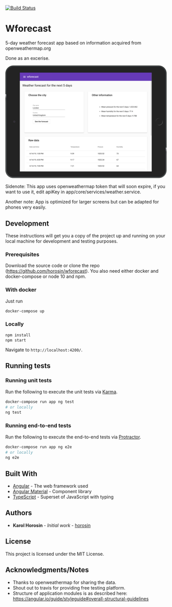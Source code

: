 [![Build Status](https://travis-ci.org/horosin/wforecast.svg?branch=master)](https://travis-ci.org/horosin/wforecast)

# Wforecast

5-day weather forecast app based on information acquired from openweathermap.org

Done as an excerise.

![](docs/vis.png)

Sidenote: This app uses openweathermap token that will soon expire, if you want to use it, edit apiKey in app/core/services/weather.service.

Another note: App is optimized for larger screens but can be adapted for phones very easily.

## Development
These instructions will get you a copy of the project up and running on your local machine for development and testing purposes.

### Prerequisites
Download the source code or clone the repo (https://github.com/horosin/wforecast). You also need either docker and docker-compose or node 10 and npm.

### With docker
Just run
```
docker-compose up
```

### Locally
```
npm install
npm start
```

Navigate to `http://localhost:4200/`.

## Running tests

### Running unit tests

Run the following to execute the unit tests via [Karma](https://karma-runner.github.io).
```sh
docker-compose run app ng test
# or locally
ng test
```

### Running end-to-end tests

Run the following to execute the end-to-end tests via [Protractor](http://www.protractortest.org/).
```sh
docker-compose run app ng e2e
# or locally
ng e2e
```

## Built With

* [Angular](https://www.angular.io/) - The web framework used
* [Angular Material](https://material.angular.io/) - Component library
* [TypeScript](https://www.typescriptlang.org/) - Superset of JavaScript with typing

## Authors

* **Karol Horosin** - *Initial work* - [horosin](https://github.com/horosin)

## License

This project is licensed under the MIT License.

## Acknowledgments/Notes
- Thanks to openweathermap for sharing the data.
- Shout out to travis for providing free testing platform.
- Structure of application modules is as described here: https://angular.io/guide/styleguide#overall-structural-guidelines
